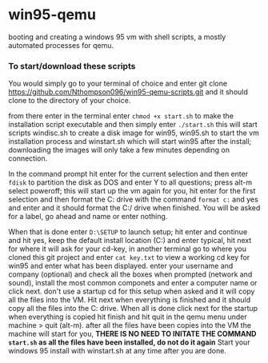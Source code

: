 # win95-qemu
booting and creating a windows 95 vm with shell scripts, a mostly automated processes for qemu.

### To start/download these scripts

You would simply go to your terminal of choice and enter git clone https://github.com/Nthompson096/win95-qemu-scripts.git and it should clone to the directory of your choice. 

from there enter in the terminal enter ```chmod +x start.sh``` to make the installation script executable and then simply enter ``` ./start.sh ``` this will start scripts windisc.sh to create a disk image for win95, win95.sh to start the vm installation process and winstart.sh which will start win95 after the install; downloading the images will only take a few minutes depending on connection.

In the command prompt hit enter for the current selection and then enter ```fdisk``` to partition the disk as DOS and enter Y to all questions; press alt-m select poweroff; this will start up the vm again for you, hit enter for the first selection and then format the C: drive with the command ```format c:``` and yes and enter and it should format the C:/ drive when finished. You will be asked for a label, go ahead and name or enter nothing.

When that is done enter ```D:\SETUP``` to launch setup; hit enter and continue and hit yes, keep the default install location (C:\) and enter typical, hit next for where it will ask for your cd-key, in another terminal go to where you cloned this git project and enter ```cat key.txt``` to view a working cd key for win95 and enter what has been displayed. enter your username and company (optional) and check all the boxes when prompted (network and sound), install the most common componets and enter a computer name or click next. don't use a startup cd for this setup when asked and it will copy all the files into the VM. Hit next when everything is finished and it should copy all the files into the C: drive. When all is done click next for the startup when everything is copied hit finish and hit quit in the qemu menu under machine > quit (alt-m). after all the files have been copies into the VM the machine will start for you, **THERE IS NO NEED TO INITATE THE COMMAND ```start.sh``` as all the files have been installed, do not do it again** Start your windows 95 install with winstart.sh at any time after you are done.
